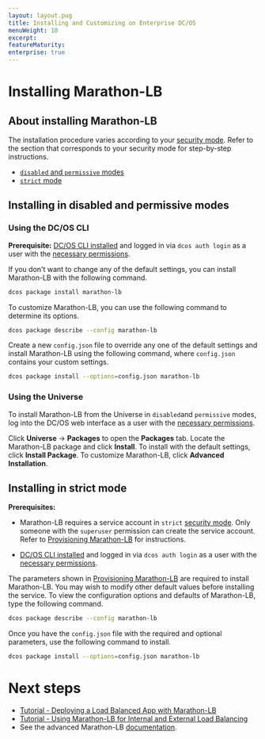 ```yaml
---
layout: layout.pug
title: Installing and Customizing on Enterprise DC/OS
menuWeight: 10
excerpt:
featureMaturity:
enterprise: true
---
```


# Installing Marathon-LB

## About installing Marathon-LB

The installation procedure varies according to your [security mode](/1.8/administration/installing/ent/custom/configuration-parameters/#security). Refer to the section that corresponds to your security mode for step-by-step instructions.

- [`disabled` and `permissive` modes](#mlb-disabled-install)
- [`strict` mode](#mlb-strict-perm-install)

## <a name="mlb-disabled-install"></a>Installing in disabled and permissive modes

### Using the DC/OS CLI 

**Prerequisite:** [DC/OS CLI installed](/1.8/usage/cli/install/) and logged in via `dcos auth login` as a user with the [necessary permissions](/1.8/administration/id-and-access-mgt/permissions/).

If you don't want to change any of the default settings, you can install Marathon-LB with the following command.

```bash
dcos package install marathon-lb
```

To customize Marathon-LB, you can use the following command to determine its options.

```bash
dcos package describe --config marathon-lb
```

Create a new `config.json` file to override any one of the default settings and install Marathon-LB using the following command, where `config.json` contains your custom settings.

```bash
dcos package install --options=config.json marathon-lb
```

### Using the Universe

To install Marathon-LB from the Universe in `disabled`and `permissive` modes, log into the DC/OS web interface as a user with the [necessary permissions](/1.8/administration/id-and-access-mgt/permissions/).

Click **Universe** -> **Packages** to open the **Packages** tab. Locate the Marathon-LB package and click **Install**. To install with the default settings, click **Install Package**. To customize Marathon-LB, click **Advanced Installation**.

## <a name="mlb-strict-perm-install"></a>Installing in strict mode

**Prerequisites:** 

- Marathon-LB requires a service account in `strict` [security mode](/1.8/administration/installing/ent/custom/configuration-parameters/#security). Only someone with the `superuser` permission can create the service account. Refer to [Provisioning Marathon-LB](/1.8/administration/id-and-access-mgt/service-auth/mlb-auth/) for instructions.

- [DC/OS CLI installed](/1.8/usage/cli/install/) and logged in via `dcos auth login` as a user with the [necessary permissions](/1.8/administration/id-and-access-mgt/permissions/).

The parameters shown in [Provisioning Marathon-LB](/1.8/administration/id-and-access-mgt/service-auth/mlb-auth/) are required to install Marathon-LB. You may wish to modify other default values before installing the service. To view the configuration options and defaults of Marathon-LB, type the following command.

```bash
dcos package describe --config marathon-lb
```

Once you have the `config.json` file with the required and optional parameters, use the following command to install.

```bash
dcos package install --options=config.json marathon-lb
```

# Next steps

- [Tutorial - Deploying a Load Balanced App with Marathon-LB](/1.8/usage/service-discovery/marathon-lb/marathon-lb-basic-tutorial/)
- [Tutorial - Using Marathon-LB for Internal and External Load Balancing](/1.8/usage/service-discovery/marathon-lb/marathon-lb-advanced-tutorial/)
- See the advanced Marathon-LB [documentation](/1.8/usage/service-discovery/marathon-lb/advanced/).

 [1]: /docs/1.8/administration/installing/ent/
 [2]: /docs/1.8/usage/cli/install/
 [3]: /docs/1.8/administration/managing-aws/
 [4]: /docs/1.8/administration/access-node/sshcluster/
